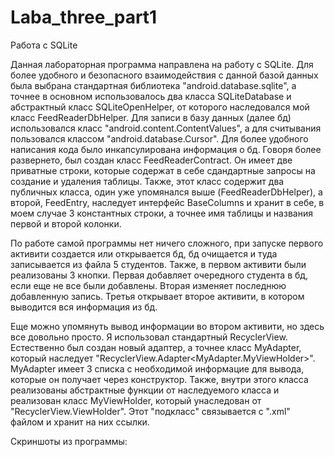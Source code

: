 # Laba_three_part1
Работа с SQLite

Данная лабораторная программа направлена на работу с SQLite. Для более удобного и безопасного взаимодействия с данной базой данных была 
выбрана стандартная библиотека "android.database.sqlite", а точнее в основном использовалось два класса SQLiteDatabase и абстрактный 
класс SQLiteOpenHelper, от которого наследовался мой класс FeedReaderDbHelper. Для записи в базу данных (далее бд) использовался
класс "android.content.ContentValues", а для считывания пользовался классом "android.database.Cursor". Для более удобного написания кода
было инкапсулирована информация о бд. Говоря более развернето, был создан класс FeedReaderContract. Он имеет две приватные 
строки, которые содержат в себе сдандартные запросы на создание и удаления таблицы. Также, этот класс содержит два публичных класса, один
уже упомянался выше (FeedReaderDbHelper), а второй, FeedEntry, наследует интерфейс BaseColumns и хранит в себе, в моем случае 3 
константных строки, а точнее имя таблицы и названия первой и второй колонки.

По работе самой программы нет ничего сложного, при запуске первого активити создается или открывается бд, бд очищается и туда записывается 
из файла 5 студентов. Также, в первом активити были реализованы 3 кнопки. Первая добавляет очередного студента в бд, если еще не все 
были добавлены. Вторая изменяет последнюю добавленную запись. Третья открывает второе активити, в котором выводится вся информация из бд.

Еще можно упомянуть вывод информации во втором активити, но здесь все довольно просто. Я использовал стандартный RecyclerView. 
Естественно был создан новый адаптер, а точнее класс MyAdapter, который наследует "RecyclerView.Adapter<MyAdapter.MyViewHolder>".
MyAdapter имеет 3 списка с необходимой информацие для вывода, которые он получает через конструктор. Также, внутри этого класса 
реализованы абстрактные функции от наследуемого класса и реализован класс MyViewHolder, который унаследован от "RecyclerView.ViewHolder".
Этот "подкласс" связывается с ".xml" файлом и хранит на них ссылки.

Скриншоты из программы:

